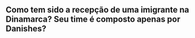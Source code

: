 ##  Como tem sido a recepção de uma imigrante na Dinamarca? Seu time é composto apenas por Danishes?
